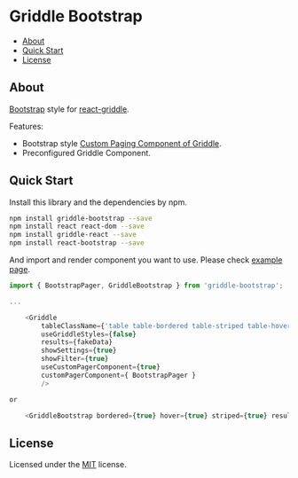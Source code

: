 # Griddle Bootstrap

- [About](#about)
- [Quick Start](#quick-start)
- [License](#license)

## About

[Bootstrap](http://getbootstrap.com/) style for [react-griddle](http://griddlegriddle.github.io/Griddle/).

Features:

* Bootstrap style [Custom Paging Component of Griddle](http://griddlegriddle.github.io/Griddle/customization.html).
* Preconfigured Griddle Component.

## Quick Start

Install this library and the dependencies by npm.

```bash
npm install griddle-bootstrap --save
npm install react react-dom --save
npm install griddle-react --save
npm install react-bootstrap --save
```

And import and render component you want to use. Please check [example page](http://wadahiro.github.io/griddle-bootstrap/).

```js
import { BootstrapPager, GriddleBootstrap } from 'griddle-bootstrap';

...

    <Griddle
        tableClassName={'table table-bordered table-striped table-hover'}
        useGriddleStyles={false}
        results={fakeData}
        showSettings={true}
        showFilter={true}
        useCustomPagerComponent={true}
        customPagerComponent={ BootstrapPager }
        />

or

    <GriddleBootstrap bordered={true} hover={true} striped={true} results={fakeData} />
```

## License

Licensed under the [MIT](/LICENSE.txt) license.